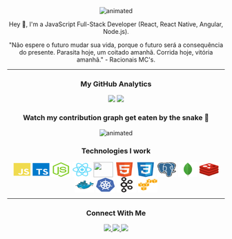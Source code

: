 <div align="center">
  <img src="https://github.com/EduardoPereiraBoares/eduardopereiraboares/blob/main/gifs/readme-my-name.gif" alt="animated" />
</div>

<p align="center">
  Hey 👋, I'm a JavaScript Full-Stack Developer (React, React Native, Angular, Node.js).
</p>
<p align="center">
   "Não espere o futuro mudar sua vida, porque o futuro será a consequência do presente. Parasita hoje, um coitado amanhã. Corrida hoje, vitória amanhã." - Racionais MC's.
</p>

---

<h3 align="center">My GitHub Analytics</h3>

<p align="center">
  <img height="150px" src="https://github-readme-stats.vercel.app/api?&username=eduardopereiraboares&hide=prs,issues,contribs&hide_border=true&include_all_commits=true&count_private=true&show_icons=true&theme=midnight-purple" />
   <img height="150px" src="https://github-readme-stats.vercel.app/api/top-langs/?username=eduardopereiraboares&layout=compact&theme=midnight-purple&hide_border=true" />
</p>

<div align="center">
  <h3 align="center">Watch my contribution graph get eaten by the snake 🐍</h3>
  
  <img src="https://github.com/EduardoPereiraBoares/eduardopereiraboares/blob/output/github-contribution-grid-snake.svg" alt="animated" />
</div>

<h3 align="center">Technologies I work</h3>

<div align="center">
  <img align="center" alt="rodri" height="30" width="40" src="https://raw.githubusercontent.com/devicons/devicon/master/icons/javascript/javascript-plain.svg">
  <img align="center" alt="rodri" height="30" width="40" src="https://raw.githubusercontent.com/devicons/devicon/master/icons/typescript/typescript-plain.svg">
  <img align="center" height="35" width="45" src="https://raw.githubusercontent.com/devicons/devicon/master/icons/nodejs/nodejs-original.svg">
  <img align="center" height="35" width="45" src="https://raw.githubusercontent.com/devicons/devicon/master/icons/react/react-original.svg">
  <img align="center" height="35" width="45" src="https://cdn.jsdelivr.net/gh/devicons/devicon/icons/angularjs/angularjs-original.svg">
  <img align="center" height="35" width="45" src="https://raw.githubusercontent.com/devicons/devicon/master/icons/html5/html5-original.svg">
  <img align="center" height="35" width="45" src="https://raw.githubusercontent.com/devicons/devicon/master/icons/css3/css3-original.svg">
  <img align="center" height="35" width="45" src="https://raw.githubusercontent.com/devicons/devicon/master/icons/postgresql/postgresql-original.svg">
  <img align="center" height="35" width="45" src="https://raw.githubusercontent.com/devicons/devicon/master/icons/mongodb/mongodb-original.svg">
  <img align="center" height="35" width="45" src="https://raw.githubusercontent.com/devicons/devicon/master/icons/redis/redis-original.svg">
  <img align="center" height="35" width="45" src="https://raw.githubusercontent.com/devicons/devicon/master/icons/docker/docker-original.svg">
  <img align="center" height="35" width="45" src="https://raw.githubusercontent.com/devicons/devicon/master/icons/kubernetes/kubernetes-plain.svg">
  <img align="center" height="35" width="45" src="https://raw.githubusercontent.com/devicons/devicon/master/icons/apachekafka/apachekafka-original.svg">
  <img align="center" height="35" width="45" src="https://raw.githubusercontent.com/devicons/devicon/master/icons/amazonwebservices/amazonwebservices-original.svg">
</div>

---

<h3 align="center">Connect With Me</h3>

<p align="center">
  <a href="https://www.linkedin.com/in/eduardo-pereira-boares/">
    <img height="25px" src="https://img.shields.io/badge/-LINKEDIN-000000?style=flat-square&logo=Linkedin&logoColor=7e3ace&link=linkedin.com/in/eduardo-pereira-boares/" />
  </a>
  
  <a href="https://www.instagram.com/eduardo_boares/">
    <img height="25px" src="https://img.shields.io/badge/-INSTAGRAM-000000?style=flat-square&logo=Instagram&logoColor=7e3ace&link=https://www.instagram.com/eduardo_boares/" />
  </a>

  <a href="mailto:eduardop.boares@gmail.com">
    <img height="25px" src="https://img.shields.io/badge/-GMAIL-000000?style=flat-square&logo=Gmail&logoColor=7e3ace&link=mailto:eduardop.boares@gmail.com" />
  </a>
</p>
